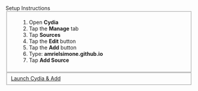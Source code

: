 <html><head>
        <link rel="stylesheet" type="text/css" href="menes.css">
        <link rel="stylesheet" type="text/css" href="style.css">
        <meta name="viewport" content="width=device-width, minimum-scale=1.0, maximum-scale=1.0">
    </head>
    <body class="pinstripe">
        <panel>
            <label>Setup Instructions</label>
            <fieldset>
                <div>
                    <ol style="margin-left:25px">
                        <li>Open <strong>Cydia</strong></li>
                        <li>Tap the <strong>Manage</strong> tab</li>
                        <li>Tap <strong>Sources</strong></li>
                        <li>Tap the <strong>Edit</strong> button</li>
                        <li>Tap the <strong>Add</strong> button</li>
                        <li>Type: <strong>amrielsimone.github.io</strong></li>
                        <li>Tap <strong>Add Source</strong></li>
                    </ol>
                </div>
            </fieldset>
        </panel>
        <panel>
            <label> </label>
            <fieldset>
                <a href="cydia://url/https://cydia.saurik.com/api/share#?source=http://amrielsimone.github.io/">
                    <div>
                        <label>Launch Cydia &amp; Add</label>
                    </div>
                </a>
            </fieldset>
        </panel>
    

</body></html>

